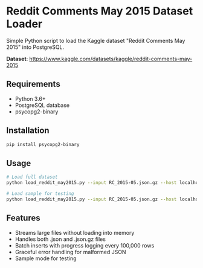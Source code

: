 # Reddit Comments May 2015 Dataset Loader

Simple Python script to load the Kaggle dataset "Reddit Comments May 2015" into PostgreSQL.

**Dataset**: https://www.kaggle.com/datasets/kaggle/reddit-comments-may-2015

## Requirements

- Python 3.6+
- PostgreSQL database
- psycopg2-binary

## Installation

```bash
pip install psycopg2-binary
```

## Usage

```bash
# Load full dataset
python load_reddit_may2015.py --input RC_2015-05.json.gz --host localhost --user postgres --password mypass --dbname redditdb

# Load sample for testing
python load_reddit_may2015.py --input RC_2015-05.json.gz --host localhost --user postgres --password mypass --dbname redditdb --sample 1000
```

## Features

- Streams large files without loading into memory
- Handles both .json and .json.gz files
- Batch inserts with progress logging every 100,000 rows
- Graceful error handling for malformed JSON
- Sample mode for testing
